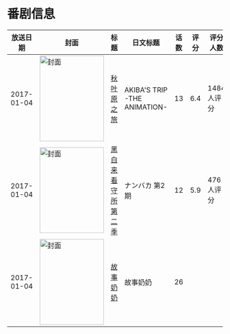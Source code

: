 # 番剧信息

|放送日期|封面|标题|日文标题|话数|评分|评分人数|
|---|---|---|---|---|---|---|
|2017-01-04|<img src="//lain.bgm.tv/pic/cover/c/35/f9/192794_4tOOw.jpg" alt="封面" style="width:150px;height:200px;object-fit:cover;">|[秋叶原之旅](https://bangumi.tv/subject/192794)|AKIBA'S TRIP -THE ANIMATION-|13|6.4|1484人评分|
|2017-01-04|<img src="//lain.bgm.tv/pic/cover/c/9f/c7/198714_F0QAQ.jpg" alt="封面" style="width:150px;height:200px;object-fit:cover;">|[黑白来看守所 第二季](https://bangumi.tv/subject/198714)|ナンバカ 第2期|12|5.9|476人评分|
|2017-01-04|<img src="//lain.bgm.tv/pic/cover/c/6b/1b/538914_9u98c.jpg" alt="封面" style="width:150px;height:200px;object-fit:cover;">|[故事奶奶](https://bangumi.tv/subject/538914)|故事奶奶|26|||
